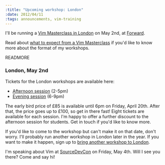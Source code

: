 ```yaml
--- 
:title: "Upcoming workshop: London"
:date: 2012/04/11
:tags: announcements, vim-training
---
```


I'll be running a [Vim Masterclass in London][workshops] on May 2nd, at [Forward][].

Read about [what to expect from a Vim Masterclass][expect] if you'd like to know more about the format of my workshops.

[workshops]: http://vimcasts.eventbrite.com
[expect]: http://vimcasts.org/blog/2012/02/what-to-expect-from-a-vimcasts-workshop/
[forward]: http://forwardtechnology.co.uk/venue


READMORE

### London, May 2nd

Tickets for the London workshops are available here:

* [Afternoon session][pm] (2-5pm)
* [Evening session][eve] (6-9pm)

[pm]: http://london-vimcasts-pm-1.eventbrite.com/?discount=earlybird
[eve]: http://london-vimcasts-eve-1.eventbrite.com/?discount=earlybird

The early bird price of £85 is available until 6pm on Friday, April 20th. After that, the price goes up to £100, so get in there fast! Eight tickets are available for each session. I'm happy to offer a further discount to the afternoon session for students. Get in touch if you'd like to know more.

If you'd like to come to the workshop but can't make it on that date, don't worry. I'll probably run another workshop in London later in the year. If you want to make it happen, sign up to [bring another workshop to London][london].

I'm speaking about Vim at [SourceDevCon][sourcedevcon] on Friday, May 4th. Will I see you there? Come and say hi!

[london]: http://www.wantworkshop.com/workshops/vimcasts_workshop/locations/uk-london
[sourcedevcon]: http://www.sourcedevcon.eu/
